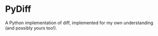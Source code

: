 PyDiff
======

A Python implementation of diff, implemented for my own understanding
(and possibly yours too!).
